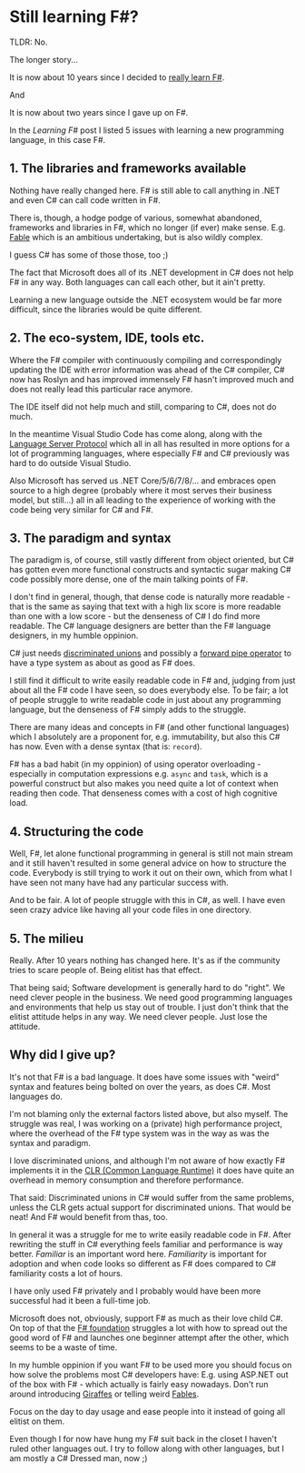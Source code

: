 # Still learning F#?

TLDR: No.

The longer story...

It is now about 10 years since I decided to [really
learn F#](/blogs/learning-fsharp).

And

It is now about two years since I gave up on F#.

In the *Learning F#* post I listed 5 issues with learning a new programming language, 
in this case F#. 

## 1. The libraries and frameworks available

Nothing have really changed here. F# is still able to call anything in .NET and 
even C# can call code written in F#.

There is, though, a hodge podge of various, somewhat abandoned, frameworks 
and libraries in F#, which no longer (if ever) make sense. E.g. 
[Fable](https://fable.io/) which is an ambitious undertaking, but is also 
wildly complex.

I guess C# has some of those those, too ;)

The fact that Microsoft does all of its .NET development in C# does
not help F# in any way. Both languages can call each other, but it
ain't pretty.

Learning a new language outside the .NET ecosystem would be far
more difficult, since the libraries would be quite different.

## 2. The eco-system, IDE, tools etc.

Where the F# compiler with continuously compiling and correspondingly updating
the IDE with error information was ahead of the C# compiler, C# now has Roslyn
and has improved immensely F# hasn't improved much and
does not really lead this particular race anymore.

The IDE itself did not help much and still, comparing to C#, does not do
much. 

In the meantime Visual Studio Code has come along, along with
the [Language Server Protocol](https://microsoft.github.io/language-server-protocol/)
which all in all has resulted in more options for a lot
of programming languages, where especially F# and C# previously was
hard to do outside Visual Studio. 

Also Microsoft has served us .NET Core/5/6/7/8/... and embraces
open source to a high degree (probably where it most serves their business model, but still...)
all in all leading to the experience of working with the code
being very similar for C# and F#. 

## 3. The paradigm and syntax

The paradigm is, of course, still vastly different from object oriented, but
C# has gotten even more functional constructs and syntactic sugar
making C# code possibly more dense, one of the main talking points of F#.

I don't find in general, though, that dense code is naturally more
readable - that is the same as saying that text with a 
high lix score is more readable than one with a low score - but
the denseness of C# I do find more readable. The C# language
designers are better than the F# language designers, in my humble oppinion.

C# just needs [discriminated unions](https://learn.microsoft.com/en-us/dotnet/fsharp/language-reference/discriminated-unions)
and possibly a [forward pipe operator](https://learn.microsoft.com/en-us/dotnet/fsharp/language-reference/symbol-and-operator-reference/)
to have a type system as about as good as F# does.

I still find it difficult to write easily readable code
in F# and, judging from just about all the F# code I have
seen, so does everybody else. To be fair; a lot of people
struggle to write readable code in just about any
programming language, but the denseness of F# simply adds
to the struggle.

There are many ideas and concepts in F# (and other functional languages)
which I absolutely are a proponent for, e.g. immutability, but 
also this C# has now. Even with a dense syntax (that is: `record`).

F# has a bad habit (in my oppinion) of using operator overloading - especially
in computation expressions e.g. `async` and `task`, which is a 
powerful construct but also makes you need quite a lot of context
when reading then code. That denseness comes with a cost of high
cognitive load.

## 4. Structuring the code

Well, F#, let alone functional programming in general 
is still not main stream and
it still haven't resulted in some general advice on how to structure the code. 
Everybody is still trying to work it out on their own, which from what
I have seen not many have had any particular success with.

And to be fair. A lot of people struggle with this in C#, as well. I have
even seen crazy advice like having all your code files in one directory.

## 5. The milieu

Really. After 10 years nothing has changed here. It's as if the community
tries to scare people of. Being elitist has that effect.

That being said; Software development is generally hard to do "right". We
need clever people in the business. We need good programming languages
and environments that help us stay out of trouble. I just don't think
that the elitist attitude helps in any way. We need clever people. Just
lose the attitude.

## Why did I give up?

It's not that F# is a bad language. It does have some issues
with "weird" syntax and features being bolted on over the 
years, as does C#. Most languages do.

I'm not blaming only the external factors listed above, but also myself. 
The struggle was real, I was working on a (private) high performance
project, where the overhead of the F# type system was in the way as
was the syntax and paradigm.

I love discriminated unions, and although I'm not aware of how
exactly F# implements it in the [CLR (Common Language Runtime)](https://learn.microsoft.com/en-us/dotnet/standard/clr)
it does have quite an overhead in memory consumption and
therefore performance.

That said: Discriminated unions in C# would suffer from 
the same problems, unless the CLR gets actual support for
discriminated unions. That would be neat! And F# would
benefit from thas, too.

In general it was a struggle for me to write easily readable code
in F#. After rewriting the stuff in C# everything feels familiar
and performance is way better. *Familiar* is an important word
here. *Familiarity* is important for adoption and when code
looks so different as F# does compared to C# familiarity costs
a lot of hours.

I have only used F# privately and I probably would have been
more successful had it been a full-time job.

Microsoft does not, obviously, support F# as much as their
love child C#. On top of that the [F# foundation](https://fsharp.org/)
struggles a lot with how to spread out the good
word of F# and launches one beginner attempt after the other, which
seems to be a waste of time.

In my humble oppinion if you want F# to be used more you
should focus on how solve the problems most C# developers
have: E.g. using ASP.NET out of the box with F# - which actually is fairly easy nowadays.
Don't run around introducing [Giraffes](https://github.com/giraffe-fsharp/Giraffe)
or telling weird [Fables](https://fable.io/). 

Focus on the day to day usage and ease people into it instead of going
all elitist on them.

Even though I for now have hung my F# suit back in the closet I
haven't ruled other languages out. I try to follow along with
other languages, but I am mostly a C# Dressed man, now ;)